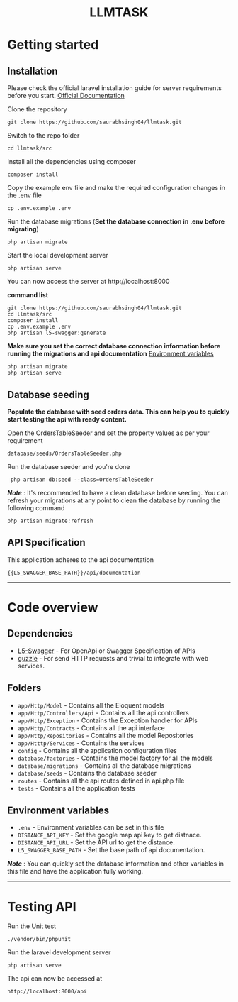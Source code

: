 # <p align="center">LLMTASK</p>
# Getting started

## Installation

Please check the official laravel installation guide for server requirements before you start. [Official Documentation](https://laravel.com/docs/6.x/installation#installation)


Clone the repository

    git clone https://github.com/saurabhsingh04/llmtask.git

Switch to the repo folder

    cd llmtask/src

Install all the dependencies using composer

    composer install

Copy the example env file and make the required configuration changes in the .env file

    cp .env.example .env

Run the database migrations (**Set the database connection in .env before migrating**)

    php artisan migrate

Start the local development server

    php artisan serve

You can now access the server at http://localhost:8000

**command list**

    git clone https://github.com/saurabhsingh04/llmtask.git
    cd llmtask/src
    composer install
    cp .env.example .env
	php artisan l5-swagger:generate
**Make sure you set the correct database connection information before running the migrations and api documentation** [Environment variables](#environment-variables)

    php artisan migrate
    php artisan serve

## Database seeding

**Populate the database with seed orders data. This can help you to quickly start testing the api with ready content.**

Open the OrdersTableSeeder and set the property values as per your requirement

    database/seeds/OrdersTableSeeder.php

Run the database seeder and you're done

     php artisan db:seed --class=OrdersTableSeeder

***Note*** : It's recommended to have a clean database before seeding. You can refresh your migrations at any point to clean the database by running the following command

    php artisan migrate:refresh

## API Specification

This application adheres to the api documentation

	{{L5_SWAGGER_BASE_PATH}}/api/documentation

----------

# Code overview

## Dependencies

- [L5-Swagger](https://github.com/DarkaOnLine/L5-Swagger) - For OpenApi or Swagger Specification of APIs
- [guzzle](https://github.com/guzzle/guzzle) - For send HTTP requests and trivial to integrate with web services.

## Folders

- `app/Http/Model` - Contains all the Eloquent models
- `app/Http/Controllers/Api` - Contains all the api controllers
- `app/Http/Exception` - Contains the Exception handler for APIs
- `app/Http/Contracts` - Contains all the api interface
- `app/Http/Repositories` - Contains all the model Repositories
- `app/Htttp/Services` - Contains the services
- `config` - Contains all the application configuration files
- `database/factories` - Contains the model factory for all the models
- `database/migrations` - Contains all the database migrations
- `database/seeds` - Contains the database seeder
- `routes` - Contains all the api routes defined in api.php file
- `tests` - Contains all the application tests

## Environment variables

- `.env` - Environment variables can be set in this file
- `DISTANCE_API_KEY` - Set the google map api key to get distnace.
- `DISTANCE_API_URL` - Set the API url to get the distance.
- `L5_SWAGGER_BASE_PATH` - Set the base path of api documentation.

***Note*** : You can quickly set the database information and other variables in this file and have the application fully working.

----------

# Testing API
Run the Unit test

	./vendor/bin/phpunit

Run the laravel development server

    php artisan serve

The api can now be accessed at

    http://localhost:8000/api